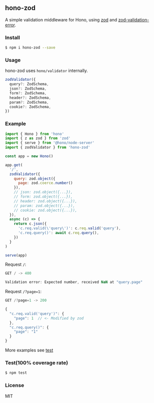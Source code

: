 ## hono-zod

A simple validation middleware for Hono, using [zod](https://github.com/colinhacks/zod) and [zod-validation-error](https://github.com/causaly/zod-validation-error).

### Install

```sh
$ npm i hono-zod --save
```

### Usage

hono-zod uses `hono/validator` internally.

```js
zodValidator({
  query?: ZodSchema,
  json?: ZodSchema,
  form?: ZodSchema,
  header?: ZodSchema,
  param?: ZodSchema,
  cookie?: ZodSchema,
})
```

### Example

```js
import { Hono } from 'hono'
import { z as zod } from 'zod'
import { serve } from '@hono/node-server'
import { zodValidator } from 'hono-zod'

const app = new Hono()

app.get(
  '/',
  zodValidator({
    query: zod.object({
      page: zod.coerce.number()
    }),
    // json: zod.object({...}),
    // form: zod.object({...}),
    // header: zod.object({...}),
    // param: zod.object({...}),
    // cookie: zod.object({...}),
  }),
  async (c) => {
    return c.json({
      'c.req.valid(\'query\')': c.req.valid('query'),
      'c.req.query()': await c.req.query(),
    })
  }
)

serve(app)

```

Request `/`:

```js
GET / -> 400

Validation error: Expected number, received NaN at "query.page"
```

Request `/?page=1`:

```js
GET /?page=1 -> 200

{
  "c.req.valid('query')": {
    "page": 1  // <- Modified by zod
  },
  "c.req.query()": {
    "page": "1"
  }
}
```

More examples see [test](./index.test.js)

### Test(100% coverage rate)

```sh
$ npm test
```

### License

MIT

